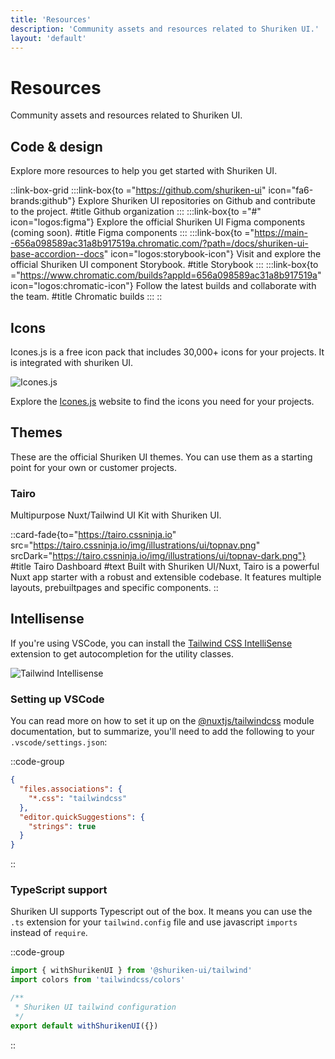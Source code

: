```yaml
---
title: 'Resources'
description: 'Community assets and resources related to Shuriken UI.'
layout: 'default'
---
```


# Resources

Community assets and resources related to Shuriken UI.

## Code & design

Explore more resources to help you get started with Shuriken UI.

::link-box-grid
:::link-box{to ="https://github.com/shuriken-ui" icon="fa6-brands:github"}
Explore Shuriken UI repositories on Github and contribute to the project.
#title
Github organization
:::
:::link-box{to ="#" icon="logos:figma"}
Explore the official Shuriken UI Figma components (coming soon).
#title
Figma components
:::
:::link-box{to ="https://main--656a098589ac31a8b917519a.chromatic.com/?path=/docs/shuriken-ui-base-accordion--docs" icon="logos:storybook-icon"}
Visit and explore the official Shuriken UI component Storybook.
#title
Storybook
:::
:::link-box{to ="https://www.chromatic.com/builds?appId=656a098589ac31a8b917519a" icon="logos:chromatic-icon"}
Follow the latest builds and collaborate with the team.
#title
Chromatic builds
:::
::

## Icons

Icones.js is a free icon pack that includes 30,000+ icons for your projects. It is integrated with shuriken UI.

![Icones.js](/img/content/guide/icons.png)

Explore the [Icones.js](https://icones.js.org/) website to find the icons you need for your projects.

## Themes

These are the official Shuriken UI themes. You can use them as a starting point for your own or customer projects.

### Tairo

Multipurpose Nuxt/Tailwind UI Kit with Shuriken UI.

::card-fade{to="https://tairo.cssninja.io" src="https://tairo.cssninja.io/img/illustrations/ui/topnav.png" srcDark="https://tairo.cssninja.io/img/illustrations/ui/topnav-dark.png"}
#title
Tairo Dashboard
#text
Built with Shuriken UI/Nuxt, Tairo is a powerful Nuxt app starter with a robust and extensible codebase. It features multiple layouts, prebuiltpages and specific components.
::

## Intellisense

If you're using VSCode, you can install the [Tailwind CSS IntelliSense](https://marketplace.visualstudio.com/items?itemName=bradlc.vscode-tailwindcss) extension to get autocompletion for the utility classes.

![Tailwind Intellisense](/img/tailwind/intellisense.png)

### Setting up VSCode

You can read more on how to set it up on the [@nuxtjs/tailwindcss](https://tailwindcss.nuxtjs.org/tailwind/editor-support) module documentation, but to summarize, you'll need to add the following to your `.vscode/settings.json`:

::code-group

```json [.vscode/settings.json]
{
  "files.associations": {
    "*.css": "tailwindcss"
  },
  "editor.quickSuggestions": {
    "strings": true
  }
}
```

::

### TypeScript support

Shuriken UI supports Typescript out of the box. It means you can use the `.ts` extension for your `tailwind.config` file and use javascript `imports` instead of `require`.

::code-group

```ts [tailwind.config.ts]
import { withShurikenUI } from '@shuriken-ui/tailwind'
import colors from 'tailwindcss/colors'

/**
 * Shuriken UI tailwind configuration
 */
export default withShurikenUI({})
```

::
